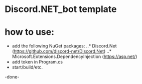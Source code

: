 # Discord.NET_bot template
how to use:
===========
* add the following NuGet packages:
..* Discord.Net (https://github.com/discord-net/Discord.Net)
..* Microsoft.Extensions.DependencyInjection (https://asp.net/)
* add token in Program.cs
* start/build/etc.

-done-
